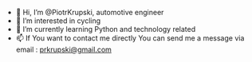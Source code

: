 - 👋 Hi, I’m @PiotrKrupski, automotive engineer 
- 👀 I’m interested in cycling
- 🌱 I’m currently learning Python and technology related
- 📫 If You want to contact me directly You can send me a message via email : prkrupski@gmail.com

<!---
PiotrKrupski/PiotrKrupski is a repository of automitive engineer learning how to code using Python.
--->
